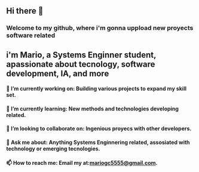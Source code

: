 ## Hi there 👋
### Welcome to my github, where i'm gonna uppload new proyects software related
## i'm Mario, a Systems Enginner student, apassionate about tecnology, software development, IA, and more

#### 🔭 I’m currently working on: Building various projects to expand my skill set.
#### 🌱 I’m currently learning: New methods and technologies developing related.
#### 👯 I’m looking to collaborate on: Ingenious proyecs with other developers.
#### 💬 Ask me about: Anything Systems Enginnering related, assosiated with technology or emerging tecnologies.
#### 📫 How to reach me: Email my at:mariogc5555@gmail.com.
<!--
**mariogc55/MarioGC55** is a ✨ _special_ ✨ repository because its `README.md` (this file) appears on your GitHub profile.

Here are some ideas to get you started:

- 🔭 I’m currently working on ...
- 🌱 I’m currently learning ...
- 👯 I’m looking to collaborate on ...
- 🤔 I’m looking for help with ...
- 💬 Ask me about ...
- 📫 How to reach me: ...
- 😄 Pronouns: ...
- ⚡ Fun fact: ...
-->
